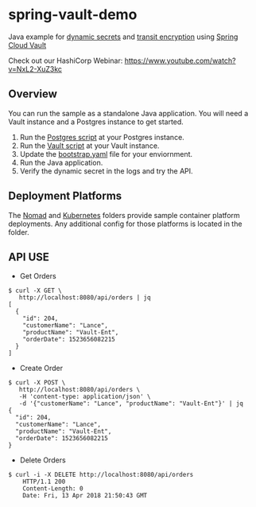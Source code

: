 # spring-vault-demo

Java example for [dynamic secrets](https://www.vaultproject.io/intro/getting-started/dynamic-secrets.html) and [transit encryption](https://www.vaultproject.io/docs/secrets/transit/) using [Spring Cloud Vault](https://cloud.spring.io/spring-cloud-vault)

Check out our HashiCorp Webinar: https://www.youtube.com/watch?v=NxL2-XuZ3kc

## Overview

You can run the sample as a standalone Java application. You will need a Vault instance and a Postgres instance to get started.

1. Run the [Postgres script](scripts/postgres.sql) at your Postgres instance.
2. Run the [Vault script](scripts/vault.sh) at your Vault instance.
3. Update the [bootstrap.yaml](bootstrap.yaml) file for your enviornment.
4. Run the Java application.
5. Verify the dynamic secret in the logs and try the API.

## Deployment Platforms

The [Nomad](nomad) and [Kubernetes](kubernetes) folders provide sample container platform deployments. Any additional config for those platforms is located in the folder.

## API USE

- Get Orders
```
$ curl -X GET \
   http://localhost:8080/api/orders | jq
[
  {
    "id": 204,
    "customerName": "Lance",
    "productName": "Vault-Ent",
    "orderDate": 1523656082215
  }
]
```
- Create Order
```
$ curl -X POST \
   http://localhost:8080/api/orders \
   -H 'content-type: application/json' \
   -d '{"customerName": "Lance", "productName": "Vault-Ent"}' | jq
{
  "id": 204,
  "customerName": "Lance",
  "productName": "Vault-Ent",
  "orderDate": 1523656082215
}
```
- Delete Orders
```
$ curl -i -X DELETE http://localhost:8080/api/orders
    HTTP/1.1 200
    Content-Length: 0
    Date: Fri, 13 Apr 2018 21:50:43 GMT
```
